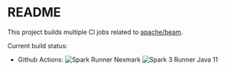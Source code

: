 # README

This project builds multiple CI jobs related to [apache/beam](https://github.com/apache/beam).

Current build status:

- Github Actions:
![Spark Runner Nexmark](https://github.com/iemejia/ci-beam/workflows/Spark%20Runner%20Nexmark/badge.svg)
![Spark 3 Runner Java 11](https://github.com/iemejia/ci-beam/workflows/Spark%203%20Runner%20Java%2011/badge.svg)
